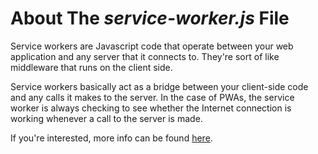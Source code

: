 # About The _service-worker.js_ File

Service workers are Javascript code that operate between your web application and any server that it connects to. They're sort of like middleware that runs on the client side.

Service workers basically act as a bridge between your client-side code and any calls it makes to the server. In the case of PWAs, the service worker is always checking to see whether the Internet connection is working whenever a call to the server is made.

If you're interested, more info can be found [here](https://web.dev/learn/pwa/service-workers/).
